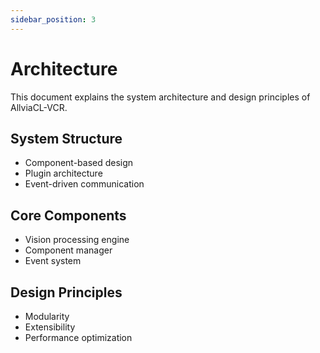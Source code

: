 ```yaml
---
sidebar_position: 3
---
```


# Architecture

This document explains the system architecture and design principles of AllviaCL-VCR.

## System Structure

- Component-based design
- Plugin architecture
- Event-driven communication

## Core Components

- Vision processing engine
- Component manager
- Event system

## Design Principles

- Modularity
- Extensibility
- Performance optimization 